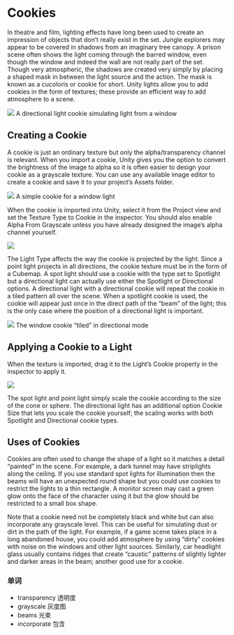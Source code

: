 # Cookies

In theatre and film, lighting effects have long been used to create an impression of objects that don’t really exist in the set. Jungle explorers may appear to be covered in shadows from an imaginary tree canopy. A prison scene often shows the light coming through the barred window, even though the window and indeed the wall are not really part of the set. Though very atmospheric, the shadows are created very simply by placing a shaped mask in between the light source and the action. The mask is known as a cucoloris or cookie for short. Unity lights allow you to add cookies in the form of textures; these provide an efficient way to add atmosphere to a scene.

![](https://docs.unity3d.com/uploads/Main/CookieExample.png)
A directional light cookie simulating light from a window

## Creating a Cookie

A cookie is just an ordinary texture but only the alpha/transparency channel is relevant. When you import a cookie, Unity gives you the option to convert the brightness of the image to alpha so it is often easier to design your cookie as a grayscale texture. You can use any available image editor to create a cookie and save it to your project’s Assets folder.

![](https://docs.unity3d.com/uploads/Main/Cookie.png)
A simple cookie for a window light

When the cookie is imported into Unity, select it from the Project view and set the Texture Type to Cookie in the inspector. You should also enable Alpha From Grayscale unless you have already designed the image’s alpha channel yourself.

![](https://docs.unity3d.com/uploads/Main/CookieImportSettings.png)

The Light Type affects the way the cookie is projected by the light. Since a point light projects in all directions, the cookie texture must be in the form of a Cubemap. A spot light should use a cookie with the type set to Spotlight but a directional light can actually use either the Spotlight or Directional options. A directional light with a directional cookie will repeat the cookie in a tiled pattern all over the scene. When a spotlight cookie is used, the cookie will appear just once in the direct path of the “beam” of the light; this is the only case where the position of a directional light is important.

![](https://docs.unity3d.com/uploads/Main/CookieDirectional.png)
The window cookie “tiled” in directional mode

## Applying a Cookie to a Light

When the texture is imported, drag it to the Light’s Cookie property in the inspector to apply it.

![](https://docs.unity3d.com/uploads/Main/CookieLightInspector.png)

The spot light and point light simply scale the cookie according to the size of the cone or sphere. The directional light has an additional option Cookie Size that lets you scale the cookie yourself; the scaling works with both Spotlight and Directional cookie types.

## Uses of Cookies

Cookies are often used to change the shape of a light so it matches a detail “painted” in the scene. For example, a dark tunnel may have striplights along the ceiling. If you use standard spot lights for illumination then the beams will have an unexpected round shape but you could use cookies to restrict the lights to a thin rectangle. A monitor screen may cast a green glow onto the face of the character using it but the glow should be restricted to a small box shape.

Note that a cookie need not be completely black and white but can also incorporate any grayscale level. This can be useful for simulating dust or dirt in the path of the light. For example, if a game scene takes place in a long abandoned house, you could add atmosphere by using “dirty” cookies with noise on the windows and other light sources. Similarly, car headlight glass usually contains ridges that create “caustic” patterns of slightly lighter and darker areas in the beam; another good use for a cookie.

### 单词
* transparency 透明度
* grayscale 灰度图
* beams 光束
* incorporate 包含